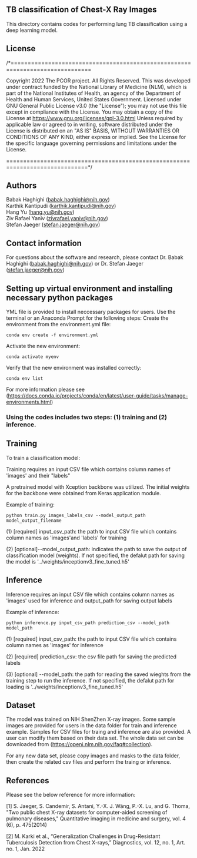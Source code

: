 
## TB classification of Chest-X Ray Images

This directory contains codes for performing lung TB classification using a deep learning model.

## License

/*==============================================================================

Copyright 2022 The PCOR project. All Rights Reserved.
This  was developed under contract funded by the National Library of Medicine (NLM),
which is part of the National Institutes of Health, an agency of the Department of Health and Human
Services, United States Government.
Licensed under GNU General Public License v3.0 (the "License");
you may not use this file except in compliance with the License.
You may obtain a copy of the License at
    https://www.gnu.org/licenses/gpl-3.0.html
Unless required by applicable law or agreed to in writing, software
distributed under the License is distributed on an "AS IS" BASIS,
WITHOUT WARRANTIES OR CONDITIONS OF ANY KIND, either express or implied.
See the License for the specific language governing permissions and
limitations under the License.

==============================================================================*/

## Authors

Babak Haghighi (babak.haghighi@nih.gov)<br/>
Karthik Kantipudi (karthik.kantipudi@nih.gov)<br/>
Hang Yu (hang.yu@nih.gov)<br/>
Ziv Rafael Yaniv (zivrafael.yaniv@nih.gov)<br/>
Stefan Jaeger (stefan.jaeger@nih.gov)<br/>

## Contact information

For questions about the software and research, please contact Dr. Babak Haghighi (babak.haghighi@nih.gov) or Dr. Stefan Jaeger (stefan.jaeger@nih.gov)


## Setting up virtual environment and installing necessary python packages

YML file is provided to install neccessary packages for users. Use the terminal or an Anaconda Prompt for the following steps:
Create the environment from the environment.yml file:
```
conda env create -f environment.yml
```

Activate the new environment: 
```
conda activate myenv
```

Verify that the new environment was installed correctly:
```
conda env list
```

For more information please see (https://docs.conda.io/projects/conda/en/latest/user-guide/tasks/manage-environments.html)
 

### Using the codes includes two steps: (1) training and (2) inference.
## Training
To train a classification model:

Training requires an input CSV file which contains column names of 'images' and their "labels"

A pretrained model with Xception backbone was utilized. The initial weights for the backbone were obtained from Keras application module.


Example of training:
```
python train.py images_labels_csv --model_output_path  model_output_filename 

```
(1) [required] input_csv_path: the path to input CSV file which contains column names as 'images'and 'labels' for training

(2) [optional]--model_output_path: indicates the path to save the output of classification model (weights).
If not specified, the defalut path for saving the model is '../weights/inceptionv3_fine_tuned.h5'


## Inference
Inference requires an input CSV file which contains column names as 'images' used for inference and output_path for saving output labels


Example of inference:
```
python inference.py input_csv_path prediction_csv --model_path model_path

```
(1) [required] input_csv_path: the path to input CSV file which contains column names as 'images' for inference

(2) [required] prediction_csv: the csv file path for saving the predicted labels 

(3) [optional] --model_path: the path for reading the saved wieghts from the training step to run the inference. 
If not specified, the defalut path for loading is '../weights/inceptionv3_fine_tuned.h5'

## Dataset

The model was trained on NIH ShenZhen X-ray images. Some sample images are provided for users in the data folder for train and inference example. 
Samples for CSV files for traing and inference are also provided. A user can modify them based on their data set. 
The whole data set can be downloaded from (https://openi.nlm.nih.gov/faq#collection). 

For any new data set, please copy images and masks to the data folder, then create the related csv files and perform the traing or inference.

## References
Please see the below reference for more information:

[1] S. Jaeger, S. Candemir, S. Antani, Y.-X. J. Wáng, P.-X. Lu, and G. Thoma, "Two public chest X-ray datasets for computer-aided screening of pulmonary diseases," 
Quantitative imaging in medicine and surgery, vol. 4 (6), p. 475(2014)

[2] M. Karki et al., “Generalization Challenges in Drug-Resistant Tuberculosis Detection from Chest X-rays,” Diagnostics, vol. 12, no. 1, Art. no. 1, Jan. 2022

